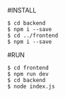 #INSTALL
```
$ cd backend
$ npm i --save
$ cd ../frontend
$ npm i --save
```

#RUN
```
$ cd frontend
$ npm run dev
$ cd backend
$ node index.js
```

